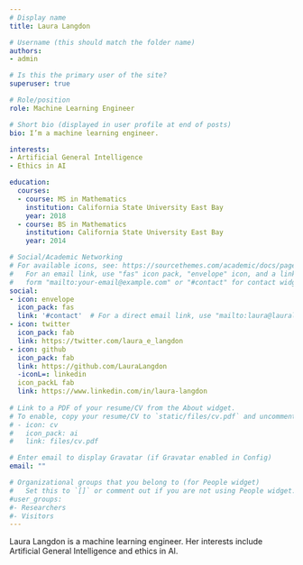 ```yaml
---
# Display name
title: Laura Langdon

# Username (this should match the folder name)
authors:
- admin

# Is this the primary user of the site?
superuser: true

# Role/position
role: Machine Learning Engineer

# Short bio (displayed in user profile at end of posts)
bio: I’m a machine learning engineer. 

interests:
- Artificial General Intelligence
- Ethics in AI

education:
  courses:
  - course: MS in Mathematics
    institution: California State University East Bay
    year: 2018
  - course: BS in Mathematics
    institution: California State University East Bay
    year: 2014

# Social/Academic Networking
# For available icons, see: https://sourcethemes.com/academic/docs/page-builder/#icons
#   For an email link, use "fas" icon pack, "envelope" icon, and a link in the
#   form "mailto:your-email@example.com" or "#contact" for contact widget.
social:
- icon: envelope
  icon_pack: fas
  link: '#contact'  # For a direct email link, use "mailto:laura@lauralangdon.io".
- icon: twitter
  icon_pack: fab
  link: https://twitter.com/laura_e_langdon
- icon: github
  icon_pack: fab
  link: https://github.com/LauraLangdon
  -iconL=: linkedin
  icon_packL fab
  link: https://www.linkedin.com/in/laura-langdon
  
# Link to a PDF of your resume/CV from the About widget.
# To enable, copy your resume/CV to `static/files/cv.pdf` and uncomment the lines below.
# - icon: cv
#   icon_pack: ai
#   link: files/cv.pdf

# Enter email to display Gravatar (if Gravatar enabled in Config)
email: ""

# Organizational groups that you belong to (for People widget)
#   Set this to `[]` or comment out if you are not using People widget.
#user_groups:
#- Researchers
#- Visitors
---
```


Laura Langdon is a machine learning engineer. Her interests include Artificial General Intelligence and ethics in AI.
